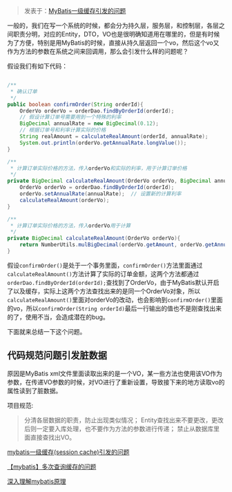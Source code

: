 > 发表于：[MyBatis一级缓存引发的问题](http://www.itzhai.com/mybatis-first-level-cache-repeatable-read-problem.html)一般的，我们在写一个系统的时候，都会分为持久层，服务层，和控制层，各层之间职责分明，对应的Entity，DTO，VO也是很明确知道用在哪里的，但是有时候为了方便，特别是用MyBatis的时候，直接从持久层返回一个vo，然后这个vo又作为方法的参数在系统之间来回调用，那么会引发什么样的问题呢？假设我们有如下代码：```java/** * 确认订单 */public boolean confirmOrder(String orderId){    OrderVo orderVo = orderDao.findByOrderId(orderId);    // 假设计算订单号需要用到一个特殊的利率    BigDecimal annualRate = new BigDecimal(0.12);    // 根据订单号和利率计算实际的价格    String realAmount = calculateRealAmount(orderId, annualRate);    System.out.println(orderVo.getAnnualRate.longValue());}/** * 计算订单实际价格的方法，传入orderVo和实际的利率，用于计算订单价格 */private BigDecimal calculateRealAmount(OrderVo orderVo, BigDecimal annualRate){    OrderVo orderVo = orderDao.findByOrderId(orderId);    orderVo.setAnnualRate(annualRate);  // 设置新的计算利率    calculateRealAmount(orderVo);}/** * 计算订单实际价格的方法，传入orderVo用于计算 */private BigDecimal calculateRealAmount(OrderVo orderVo){    return NumberUtils.mulBigDecimal(orderVo.getAmount, orderVo.getAnnualRate);}```假设`confirmOrder()`是处于一个事务里面，`confirmOrder()`方法里面通过`calculateRealAmount()`方法计算了实际的订单金额，这两个方法都通过`orderDao.findByOrderId(orderId);`查找到了OrderVo，由于MyBatis默认开启了以及缓存，实际上这两个方法查找出来的是同一个OrderVo对象，所以`calculateRealAmount()`里面对orderVo的改动，也会影响到`confirmOrder()`里面的vo，所以`confirmOrder(String orderId)`最后一行输出的值也不是刚查找出来的了，使用不当，会造成潜在的bug。下面就来总结一下这个问题。## 代码规范问题引发脏数据原因是MyBatis xml文件里面读取出来的是一个VO，某一些方法也使用该VO作为参数，在传递VO参数的时候，对VO进行了重新设置，导致接下来的地方读取vo的属性读到了脏数据。项目规范:> 分清各层数据的职责，防止出现类似情况；> Entity查找出来不要更改，更改后则一定要入库处理，也不要作为方法的参数进行传递；> 禁止从数据库里面直接查找出VO。[mybatis一级缓存(session cache)引发的问题](http://blog.csdn.net/patrickyoung6625/article/details/51404730)[【mybatis】多次查询缓存的问题](http://cheng-xinwei.iteye.com/blog/2021700)[深入理解mybatis原理](https://m.oschina.net/blog/600767)

